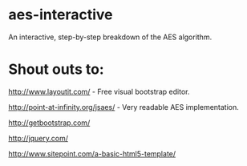 # aes-interactive
An interactive, step-by-step breakdown of the AES algorithm. 


# Shout outs to:

http://www.layoutit.com/ - Free visual bootstrap editor.

http://point-at-infinity.org/jsaes/ - Very readable AES implementation.

http://getbootstrap.com/

http://jquery.com/

http://www.sitepoint.com/a-basic-html5-template/
